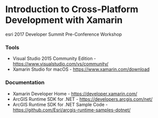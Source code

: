 # Introduction to Cross-Platform Development with Xamarin
esri 2017 Developer Summit Pre-Conference Workshop

### Tools
* Visual Studio 2015 Community Edition - https://www.visualstudio.com/vs/community/
* Xamarin Studio for macOS - https://www.xamarin.com/download

### Documentation
* Xamarin Developer Home - https://developer.xamarin.com/
* ArcGIS Runtime SDK for .NET - https://developers.arcgis.com/net/
* ArcGIS Runtime SDK for .NET Sample Code - https://github.com/Esri/arcgis-runtime-samples-dotnet/
